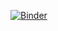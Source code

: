 [![Binder](https://mybinder.org/badge_logo.svg)](https://mybinder.org/v2/gh/viniciusrogerio/lista_selecao/master)
